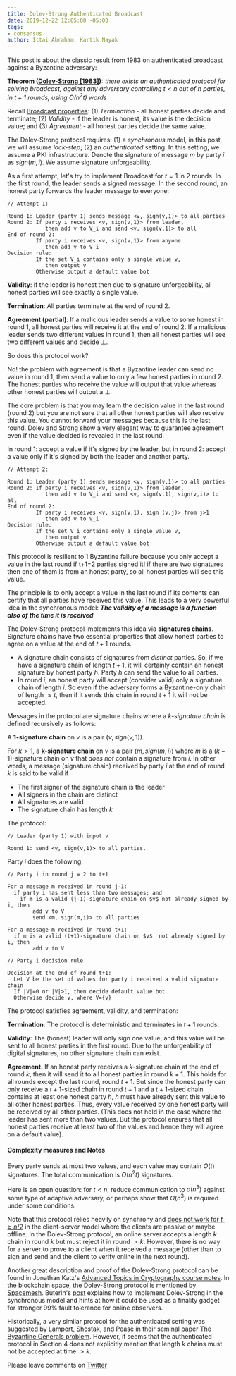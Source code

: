 ```yaml
---
title: Dolev-Strong Authenticated Broadcast
date: 2019-12-22 12:05:00 -05:00
tags:
- consensus
author: Ittai Abraham, Kartik Nayak
---
```


This post is about the classic result from 1983 on authenticated broadcast against a Byzantine adversary:

**Theorem ([Dolev-Strong \[1983\]](https://www.cse.huji.ac.il/~dolev/pubs/authenticated.pdf)):** *there exists an authenticated protocol for solving broadcast, against any adversary controlling $t<n$ out of $n$ parties, in $t+1$ rounds, using $O(n^2t)$ words*


Recall [Broadcast properties](https://decentralizedthoughts.github.io/2019-06-27-defining-consensus/): (1) *Termination* -  all honest parties decide and terminate; (2) *Validity* - if the leader is honest, its value is the decision value; and (3) *Agreement* - all honest parties decide the same value.


The Dolev-Strong protocol requires: (1) a *synchronous* model, in this post, we will assume *lock-step*; (2) an *authenticated* setting.  In this setting, we assume a PKI infrastructure. Denote the signature of message $m$ by party $i$ as $sign(m,i)$. We assume signature unforgeability.

As a first attempt, let's try to implement Broadcast for $t=1$ in 2 rounds. In the first round, the leader sends a signed message. In the second round, an honest party forwards the leader message to everyone:

```
// Attempt 1:

Round 1: Leader (party 1) sends message <v, sign(v,1)> to all parties
Round 2: If party i receives <v, sign(v,1)> from leader,
            then add v to V_i and send <v, sign(v,1)> to all
End of round 2: 
         If party i receives <v, sign(v,1)> from anyone
            then add v to V_i
Decision rule:
         If the set V_i contains only a single value v,
            then output v
         Otherwise output a default value bot
```

**Validity**: if the leader is honest then due to signature unforgeability, all honest parties will see exactly a single value.

**Termination**: All parties terminate at the end of round 2.

**Agreement (partial)**: If a malicious leader sends a value to some honest in round 1, all honest parties will receive it at the end of round 2. If a malicious leader sends two different values in round 1, then all honest parties will see two different values and decide $\bot$.

So does this protocol work?

No! the problem with agreement is that a Byzantine leader can send no value in round 1, then send a value to only a few honest parties in round 2. The honest parties who receive the value will output that value whereas other honest parties will output a $\bot$.

The core problem is that you may learn the decision value in the last round (round 2) but you are not sure that all other honest parties will also receive this value. You cannot forward your messages because this is the last round. Dolev and Strong show a very elegant way to guarantee agreement even if the value decided is revealed in the last round.

In round 1: accept a value if it's signed by the leader, but in round 2: accept a value only if it's signed by both the leader and another party.


```
// Attempt 2:

Round 1: Leader (party 1) sends message <v, sign(v,1)> to all parties
Round 2: If party i receives <v, sign(v,1)> from leader,
            then add v to V_i and send <v, sign(v,1), sign(v,i)> to all
End of round 2: 
         If party i receives <v, sign(v,1), sign (v,j)> from j>1
            then add v to V_i
Decision rule:
         If the set V_i contains only a single value v,
            then output v
         Otherwise output a default value bot
```

This protocol is resilient to 1 Byzantine failure because you only accept a value in the last round if t+1=2 parties signed it! if there are two signatures then one of them is from an honest party, so all honest parties will see this value. 

The principle is to only accept a value in the last round if its contents can certify that all parties have received this value. This leads to a very powerful idea in the synchronous model:
***The validity of a message is a function also of the time it is received***

The Dolev-Strong protocol implements this idea via **signatures chains**. Signature chains have two essential properties that allow honest parties to agree on a value at the end of $t+1$ rounds.
- A signature chain consists of signatures from *distinct* parties. So, if we have a signature chain of length $t+1$, it will certainly contain an honest signature by honest party $h$. Party $h$ can send the value to all parties.
- In round $i$, an honest party will accept (consider valid) only a signature chain of length $i$. So even if the adversary forms a Byzantine-only chain of length $\leq t$, then if it sends this chain in round $t+1$ it will not be accepted.

Messages in the protocol are signature chains where a *k-signature chain* is defined recursively as follows:

A **1-signature chain** on $v$ is a pair $(v, sign(v,1))$.

For $k>1$, a **k-signature chain** on $v$ is a pair $(m, sign (m,i))$ where $m$ is a $(k-1)$-signature chain on $v$ that *does not* contain a signature from $i$. In other words, a message (signature chain) received by party $i$ at the end of round $k$ is said to be valid if
- The first signer of the signature chain is the leader
- All signers in the chain are distinct
- All signatures are valid
- The signature chain has length $k$


The protocol:
```
// Leader (party 1) with input v

Round 1: send <v, sign(v,1)> to all parties.
```

Party $i$ does the following:
```
// Party i in round j = 2 to t+1

For a message m received in round j-1:
  if party i has sent less than two messages; and
    if m is a valid (j-1)-signature chain on $v$ not already signed by i, then
        add v to V
        send <m, sign(m,i)> to all parties

For a message m received in round t+1:
  if m is a valid (t+1)-signature chain on $v$  not already signed by i, then
        add v to V
```



```
// Party i decision rule

Decision at the end of round t+1:
  Let V be the set of values for party i received a valid signature chain
  If |V|=0 or |V|>1, then decide default value bot
  Otherwise decide v, where V={v}
```

The protocol satisfies agreement, validity, and termination:

**Termination**: The protocol is deterministic and terminates in $t+1$ rounds.

**Validity**: The (honest) leader will only sign one value, and this value will be sent to all honest parties in the first round. Due to the unforgeability of digital signatures, no other signature chain can exist.

**Agreement.** If an honest party receives a $k$-signature chain at the end of round $k$, then it will send it to all honest parties in round $k+1$. This holds for all rounds except the last round, round $t+1$. But since the honest party can only receive a $t+1$-sized chain in round $t+1$ and a $t+1$-sized chain contains at least one honest party $h$, $h$ must have already sent this value to all other honest parties. Thus, every value received by one honest party will be received by all other parties. (This does not hold in the case where the leader has sent more than two values. But the protocol ensures that all honest parties receive at least two of the values and hence they will agree on a default value).

#### Complexity measures and Notes
Every party sends at most two values, and each value may contain $O(t)$ signatures. The total communication is $O(n^2t)$ signatures.

Here is an open question: for $t<n$, reduce communication to $o(n^3)$ against some type of adaptive adversary, or perhaps show that $O(n^3)$ is required under some conditions.

Note that this protocol relies heavily on synchrony and [does not work for $t \geq n/2$](https://decentralizedthoughts.github.io/2019-11-02-primary-backup-for-2-servers-and-omission-failures-is-impossible/) in the client-server model where the clients are passive or maybe offline.
In the Dolev-Strong protocol,  an online server accepts a length $k$ chain in round $k$ but must reject it in round $>k$. However, there is no way for a server to prove to a client when it received a message (other than to sign and send and the client to verify online in the next round).

Another great description and proof of the Dolev-Strong protocol can be found in Jonathan Katz's [Advanced Topics in Cryptography course notes](http://www.cs.umd.edu/~jkatz/gradcrypto2/NOTES/lecture26.pdf). In the blockchain space, the Dolev-Strong protocol is mentioned by [Spacemesh](https://spacemesh.io/byzantine-agreement-algorithms-and-dolev-strong/). Buterin's [post](https://vitalik.ca/general/2018/08/07/99_fault_tolerant.html) explains how to implement Dolev-Strong in the synchronous model and hints at how it could be used as a finality gadget for stronger $99\%$ fault tolerance for online observers.

Historically, a very similar protocol for the authenticated setting was suggested by Lamport, Shostak, and Pease in their seminal paper [The Byzantine Generals problem](https://lamport.azurewebsites.net/pubs/byz.pdf). However, it seems that the authenticated protocol in Section 4 does not explicitly mention that length $k$ chains must not be accepted at time $>k$.


Please leave comments on [Twitter](https://twitter.com/ittaia/status/1208871356516966401?s=20)
